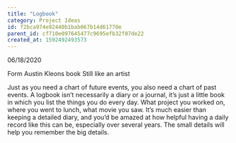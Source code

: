 ```yaml
---
title: "Logbook"
category: Project Ideas
id: f2bca974e92440b1bab067b14d61770e
parent_id: cf710e097645477c9695efb32f07de22
created_at: 1592492493573
---
```


06/18/2020

Form Austin Kleons book Still like an artist

Just as you need a chart of future events, you also need a chart of past events. A logbook isn’t necessarily a diary or a journal, it’s just a little book in which you list the things you do every day. What project you worked on, where you went to lunch, what movie you saw. It’s much easier than keeping a detailed diary, and you’d be amazed at how helpful having a daily record like this can be, especially over several years. The small details will help you remember the big details.
    